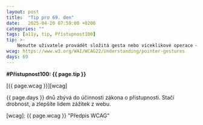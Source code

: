 ```yaml
---
layout: post
title:  "Tip pro 69. den"
date:   2025-04-20 07:59:00 +0200
categories: ""
tags: [a11y, tip, Přístupnost100]
tip: >- 
    Nenuťte uživatele provádět složitá gesta nebo víceklikové operace – každá akce by měla jít provést jednoduchým kliknutím či klepnutím.
wcag: https://www.w3.org/WAI/WCAG22/Understanding/pointer-gestures
days: 69
---
```

**#Přístupnost100: {{ page.tip }}**

[{{ page.wcag }}][wcag]

{{ page.days }} dnů zbývá do účinnosti zákona o přístupnosti. Stačí drobnost, a zlepšíte lidem zážitek z webu.

[wcag]: {{ page.wcag }} "Předpis WCAG"
